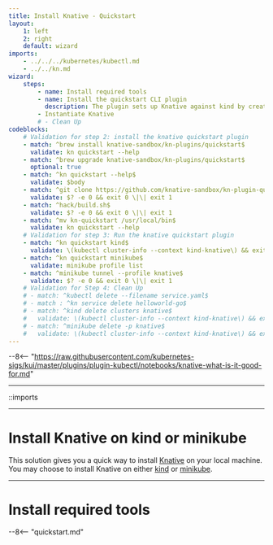 ```yaml
---
title: Install Knative - Quickstart
layout:
    1: left
    2: right
    default: wizard
imports:
    - ../../../kubernetes/kubectl.md
    - ../../kn.md
wizard:
    steps:
        - name: Install required tools
        - name: Install the quickstart CLI plugin
          description: The plugin sets up Knative against kind by creating a kind cluster populated with Knative
        - Instantiate Knative
        # - Clean Up
codeblocks:
    # Validation for step 2: install the knative quickstart plugin
    - match: ^brew install knative-sandbox/kn-plugins/quickstart$
      validate: kn quickstart --help
    - match: ^brew upgrade knative-sandbox/kn-plugins/quickstart$
      optional: true
    - match: ^kn quickstart --help$
      validate: $body
    - match: ^git clone https://github.com/knative-sandbox/kn-plugin-quickstart.git
      validate: $? -e 0 && exit 0 \|\| exit 1
    - match: ^hack/build.sh$
      validate: $? -e 0 && exit 0 \|\| exit 1
    - match: ^mv kn-quickstart /usr/local/bin$
      validate: kn quickstart --help
    # Validation for step 3: Run the knative quickstart plugin
    - match: ^kn quickstart kind$
      validate: \(kubectl cluster-info --context kind-knative\) && exit 0 \|\| exit 1
    - match: ^kn quickstart minikube$
      validate: minikube profile list
    - match: ^minikube tunnel --profile knative$
      validate: $? -e 0 && exit 0 \|\| exit 1
    # Validation for Step 4: Clean Up
    # - match: ^kubectl delete --filename service.yaml$
    # - match : ^kn service delete helloworld-go$
    # - match: ^kind delete clusters knative$
    #   validate: \(kubectl cluster-info --context kind-knative\) && exit 1 \|\| exit 0
    # - match: ^minikube delete -p knative$
    #   validate: \(kubectl cluster-info --context kind-knative\) && exit 1 \|\| exit 0
---
```


--8<-- "https://raw.githubusercontent.com/kubernetes-sigs/kui/master/plugins/plugin-kubectl/notebooks/knative-what-is-it-good-for.md"

---

::imports

---

# Install Knative on kind or minikube

This solution gives you a quick way to install
[Knative](https://knative.dev) on your local machine. You may choose
to install Knative on either [kind](https://kind.sigs.k8s.io/) or
[minikube](https://minikube.sigs.k8s.io/).

---

# Install required tools

--8<-- "quickstart.md"

<!-- --8<-- "clean-up.md" -->
